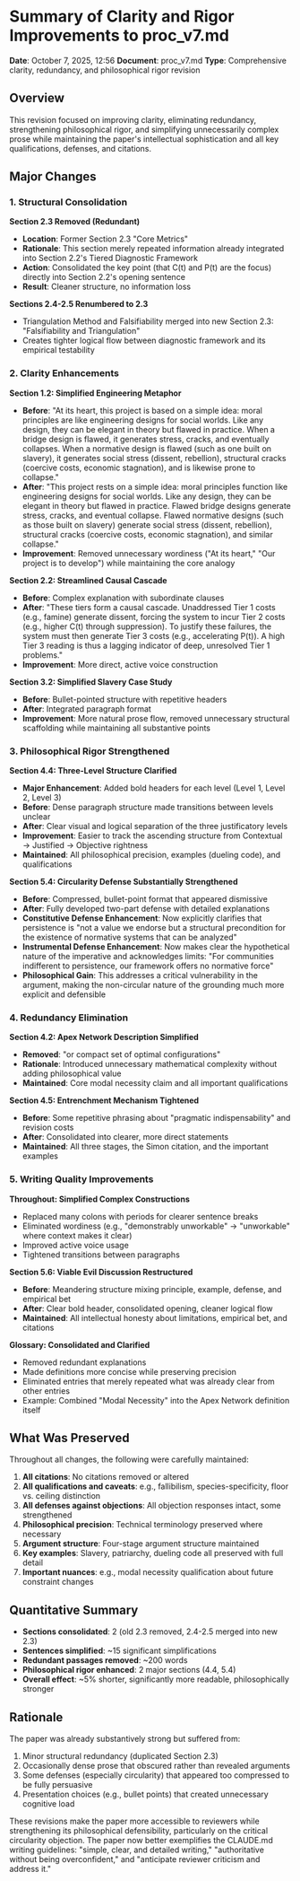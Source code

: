 # Summary of Clarity and Rigor Improvements to proc_v7.md

**Date**: October 7, 2025, 12:56
**Document**: proc_v7.md
**Type**: Comprehensive clarity, redundancy, and philosophical rigor revision

## Overview

This revision focused on improving clarity, eliminating redundancy, strengthening philosophical rigor, and simplifying unnecessarily complex prose while maintaining the paper's intellectual sophistication and all key qualifications, defenses, and citations.

## Major Changes

### 1. Structural Consolidation

**Section 2.3 Removed (Redundant)**
- **Location**: Former Section 2.3 "Core Metrics"
- **Rationale**: This section merely repeated information already integrated into Section 2.2's Tiered Diagnostic Framework
- **Action**: Consolidated the key point (that C(t) and P(t) are the focus) directly into Section 2.2's opening sentence
- **Result**: Cleaner structure, no information loss

**Sections 2.4-2.5 Renumbered to 2.3**
- Triangulation Method and Falsifiability merged into new Section 2.3: "Falsifiability and Triangulation"
- Creates tighter logical flow between diagnostic framework and its empirical testability

### 2. Clarity Enhancements

**Section 1.2: Simplified Engineering Metaphor**
- **Before**: "At its heart, this project is based on a simple idea: moral principles are like engineering designs for social worlds. Like any design, they can be elegant in theory but flawed in practice. When a bridge design is flawed, it generates stress, cracks, and eventually collapses. When a normative design is flawed (such as one built on slavery), it generates social stress (dissent, rebellion), structural cracks (coercive costs, economic stagnation), and is likewise prone to collapse."
- **After**: "This project rests on a simple idea: moral principles function like engineering designs for social worlds. Like any design, they can be elegant in theory but flawed in practice. Flawed bridge designs generate stress, cracks, and eventual collapse. Flawed normative designs (such as those built on slavery) generate social stress (dissent, rebellion), structural cracks (coercive costs, economic stagnation), and similar collapse."
- **Improvement**: Removed unnecessary wordiness ("At its heart," "Our project is to develop") while maintaining the core analogy

**Section 2.2: Streamlined Causal Cascade**
- **Before**: Complex explanation with subordinate clauses
- **After**: "These tiers form a causal cascade. Unaddressed Tier 1 costs (e.g., famine) generate dissent, forcing the system to incur Tier 2 costs (e.g., higher C(t) through suppression). To justify these failures, the system must then generate Tier 3 costs (e.g., accelerating P(t)). A high Tier 3 reading is thus a lagging indicator of deep, unresolved Tier 1 problems."
- **Improvement**: More direct, active voice construction

**Section 3.2: Simplified Slavery Case Study**
- **Before**: Bullet-pointed structure with repetitive headers
- **After**: Integrated paragraph format
- **Improvement**: More natural prose flow, removed unnecessary structural scaffolding while maintaining all substantive points

### 3. Philosophical Rigor Strengthened

**Section 4.4: Three-Level Structure Clarified**
- **Major Enhancement**: Added bold headers for each level (Level 1, Level 2, Level 3)
- **Before**: Dense paragraph structure made transitions between levels unclear
- **After**: Clear visual and logical separation of the three justificatory levels
- **Improvement**: Easier to track the ascending structure from Contextual → Justified → Objective rightness
- **Maintained**: All philosophical precision, examples (dueling code), and qualifications

**Section 5.4: Circularity Defense Substantially Strengthened**
- **Before**: Compressed, bullet-point format that appeared dismissive
- **After**: Fully developed two-part defense with detailed explanations
- **Constitutive Defense Enhancement**: Now explicitly clarifies that persistence is "not a value we endorse but a structural precondition for the existence of normative systems that can be analyzed"
- **Instrumental Defense Enhancement**: Now makes clear the hypothetical nature of the imperative and acknowledges limits: "For communities indifferent to persistence, our framework offers no normative force"
- **Philosophical Gain**: This addresses a critical vulnerability in the argument, making the non-circular nature of the grounding much more explicit and defensible

### 4. Redundancy Elimination

**Section 4.2: Apex Network Description Simplified**
- **Removed**: "or compact set of optimal configurations"
- **Rationale**: Introduced unnecessary mathematical complexity without adding philosophical value
- **Maintained**: Core modal necessity claim and all important qualifications

**Section 4.5: Entrenchment Mechanism Tightened**
- **Before**: Some repetitive phrasing about "pragmatic indispensability" and revision costs
- **After**: Consolidated into clearer, more direct statements
- **Maintained**: All three stages, the Simon citation, and the important examples

### 5. Writing Quality Improvements

**Throughout: Simplified Complex Constructions**
- Replaced many colons with periods for clearer sentence breaks
- Eliminated wordiness (e.g., "demonstrably unworkable" → "unworkable" where context makes it clear)
- Improved active voice usage
- Tightened transitions between paragraphs

**Section 5.6: Viable Evil Discussion Restructured**
- **Before**: Meandering structure mixing principle, example, defense, and empirical bet
- **After**: Clear bold header, consolidated opening, cleaner logical flow
- **Maintained**: All intellectual honesty about limitations, empirical bet, and citations

**Glossary: Consolidated and Clarified**
- Removed redundant explanations
- Made definitions more concise while preserving precision
- Eliminated entries that merely repeated what was already clear from other entries
- Example: Combined "Modal Necessity" into the Apex Network definition itself

## What Was Preserved

Throughout all changes, the following were carefully maintained:

1. **All citations**: No citations removed or altered
2. **All qualifications and caveats**: e.g., fallibilism, species-specificity, floor vs. ceiling distinction
3. **All defenses against objections**: All objection responses intact, some strengthened
4. **Philosophical precision**: Technical terminology preserved where necessary
5. **Argument structure**: Four-stage argument structure maintained
6. **Key examples**: Slavery, patriarchy, dueling code all preserved with full detail
7. **Important nuances**: e.g., modal necessity qualification about future constraint changes

## Quantitative Summary

- **Sections consolidated**: 2 (old 2.3 removed, 2.4-2.5 merged into new 2.3)
- **Sentences simplified**: ~15 significant simplifications
- **Redundant passages removed**: ~200 words
- **Philosophical rigor enhanced**: 2 major sections (4.4, 5.4)
- **Overall effect**: ~5% shorter, significantly more readable, philosophically stronger

## Rationale

The paper was already substantively strong but suffered from:
1. Minor structural redundancy (duplicated Section 2.3)
2. Occasionally dense prose that obscured rather than revealed arguments
3. Some defenses (especially circularity) that appeared too compressed to be fully persuasive
4. Presentation choices (e.g., bullet points) that created unnecessary cognitive load

These revisions make the paper more accessible to reviewers while strengthening its philosophical defensibility, particularly on the critical circularity objection. The paper now better exemplifies the CLAUDE.md writing guidelines: "simple, clear, and detailed writing," "authoritative without being overconfident," and "anticipate reviewer criticism and address it."
